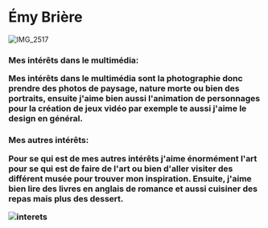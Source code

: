 <h1>Émy Brière</h1>

![IMG_2517](https://user-images.githubusercontent.com/112189518/217707733-736f5b63-a9df-4e9b-b711-b7d031b4e253.JPG)

<h3>Mes intérêts dans le multimédia:</3>

<p>Mes intérêts dans le multimédia sont la photographie donc prendre des photos de paysage, nature morte ou bien des portraits, ensuite j'aime bien aussi l'animation de personnages pour la création de jeux vidéo par exemple te aussi j'aime le design en général.</p>

<h3>Mes autres intérêts:</3>

<p>Pour se qui est de mes autres intérêts j'aime énormément l'art pour se qui est de faire de l'art ou bien d'aller visiter des différent musée pour trouver mon inspiration. Ensuite, j'aime bien lire des livres en anglais de romance et aussi cuisiner des repas mais plus des dessert.</p>

![interets](https://user-images.githubusercontent.com/112189518/217709357-5c79b761-6a58-4717-85f5-c4c9f414333b.jpeg)


